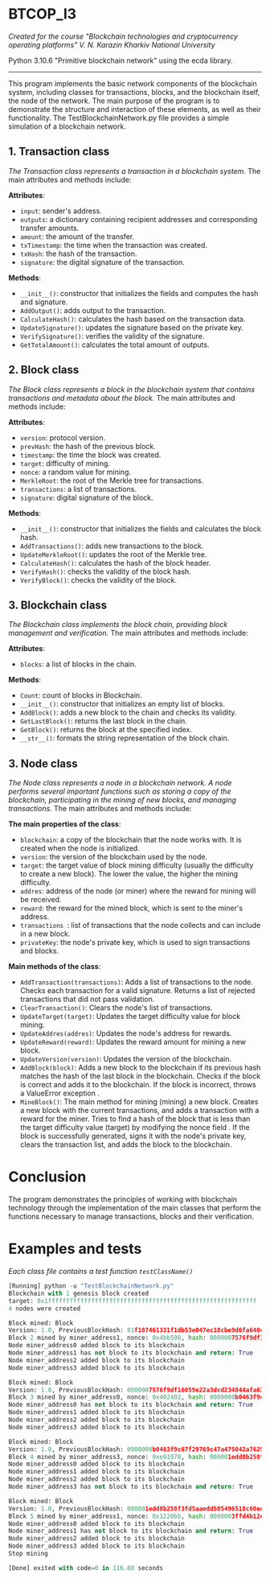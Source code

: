 # BTCOP_l3

_Created for the course "Blockchain technologies and cryptocurrency operating platforms" V. N. Karazin Kharkiv National University_

Python 3.10.6 "Primitive blockchain network" using the ecda library.

---

This program implements the basic network components of the blockchain system, including classes for transactions, blocks, and the blockchain itself, the node of the network. The main purpose of the program is to demonstrate the structure and interaction of these elements, as well as their functionality. The TestBlockchainNetwork.py file provides a simple simulation of a blockchain network.

## 1. Transaction class

_The Transaction class represents a transaction in a blockchain system._ The main attributes and methods include:

**Attributes**:

- `input`: sender's address.
- `outputs`: a dictionary containing recipient addresses and corresponding transfer amounts.
- `amount`: the amount of the transfer.
- `txTimestamp`: the time when the transaction was created.
- `txHash`: the hash of the transaction.
- `signature`: the digital signature of the transaction.

**Methods**:

- `__init__()`: constructor that initializes the fields and computes the hash and signature.
- `AddOutput()`: adds output to the transaction.
- `CalculateHash()`: calculates the hash based on the transaction data.
- `UpdateSignature()`: updates the signature based on the private key.
- `VerifySignature()`: verifies the validity of the signature.
- `GetTotalAmount()`: calculates the total amount of outputs.

## 2. Block class

_The Block class represents a block in the blockchain system that contains transactions and metadata about the block._ The main attributes and methods include:

**Attributes**:

- `version`: protocol version.
- `prevHash`: the hash of the previous block.
- `timestamp`: the time the block was created.
- `target`: difficulty of mining.
- `nonce`: a random value for mining.
- `MerkleRoot`: the root of the Merkle tree for transactions.
- `transactions`: a list of transactions.
- `signature`: digital signature of the block.

**Methods**:

- `__init__()`: constructor that initializes the fields and calculates the block hash.
- `AddTransactions()`: adds new transactions to the block.
- `UpdateMerkleRoot()`: updates the root of the Merkle tree.
- `CalculateHash()`: calculates the hash of the block header.
- `VerifyHash()`: checks the validity of the block hash.
- `VerifyBlock()`: checks the validity of the block.

## 3. Blockchain class

_The Blockchain class implements the block chain, providing block management and verification._ The main attributes and methods include:

**Attributes**:

- `blocks`: a list of blocks in the chain.

**Methods**:

- `Count`: count of blocks in Blockchain.
- `__init__()`: constructor that initializes an empty list of blocks.
- `AddBlock()`: adds a new block to the chain and checks its validity.
- `GetLastBlock()`: returns the last block in the chain.
- `GetBlock()`: returns the block at the specified index.
- `__str__()`: formats the string representation of the block chain.

## 3. Node class

_The Node class represents a node in a blockchain network. A node performs several important functions such as storing a copy of the blockchain, participating in the mining of new blocks, and managing transactions._ The main attributes and methods include:

**The main properties of the class**:

- `blockchain`: a copy of the blockchain that the node works with. It is created when the node is initialized.
- `version`: the version of the blockchain used by the node.
- `target`: the target value of block mining difficulty (usually the difficulty to create a new block). The lower the value, the higher the mining difficulty.
- `addres`: address of the node (or miner) where the reward for mining will be received.
- `reward`: the reward for the mined block, which is sent to the miner's address.
- `transactions `: list of transactions that the node collects and can include in a new block.
- `privateKey`: the node's private key, which is used to sign transactions and blocks.

**Main methods of the class**:

- `AddTransaction(transactions)`: Adds a list of transactions to the node. Checks each transaction for a valid signature. Returns a list of rejected transactions that did not pass validation.
- `ClearTransaction()`: Clears the node's list of transactions.
- `UpdateTarget(target)`: Updates the target difficulty value for block mining.
- `UpdateAddres(addres)`: Updates the node's address for rewards.
- `UpdateReward(reward)`: Updates the reward amount for mining a new block.
- `UpdateVersion(version)`: Updates the version of the blockchain.
- `AddBlock(block)`: Adds a new block to the blockchain if its previous hash matches the hash of the last block in the blockchain. Checks if the block is correct and adds it to the blockchain. If the block is incorrect, throws a ValueError exception .
- `MineBlock()`: The main method for mining (mining) a new block. Creates a new block with the current transactions, and adds a transaction with a reward for the miner. Tries to find a hash of the block that is less than the target difficulty value (target) by modifying the nonce field . If the block is successfully generated, signs it with the node's private key, clears the transaction list, and adds the block to the blockchain.

# Conclusion

The program demonstrates the principles of working with blockchain technology through the implementation of the main classes that perform the functions necessary to manage transactions, blocks and their verification.

# Examples and tests

_Each class file contains a test function `testClassName()`_

```python
[Running] python -u "TestBlockchainNetwork.py"
Blockchain with 1 genesis block created
target: 0x1ffffffffffffffffffffffffffffffffffffffffffffffffffffffffff
4 nodes were created

Block mined: Block
Version: 1.0, PreviousBlockHash: 81f187461331f1db53e047ec18cbe9d6fa640cd7f4ebb2e82be0ffc432e4aa8e, Timestamp: 2024-10-18 14:41:22.127922, DificultyTarget: 13803492693581127574869511724554050904902217944340773110325048447598591, Nonce: 4961688, MerkleRoot: 9e0e891da564a00ca5a2ed324afe7d0e3097693891fb4df50703a466ff01d344, Hash: 0000007576f9df16059e22a3dcd234844afa6388d93141b094708d6c6bf3a46e, Signature: {"publicKey": "ljWViucCvf+o5FRKY+Jt/XaoRLLMcaqQh2+PE7OJfH8mLxdUBQKNtTlF9/98LUGv4s/flBNMFmVWesME/7TCNQ==", "signature": "QMvOBB26pBTMeiPt0oP2MOJH4OR6CyZTSiPvHuSO4gUzEgTiNBY3HRF3IyuABeTwya1vj/MdKUU7/PDlME5X8g==", "message": "Block\nVersion: 1.0, PreviousBlockHash: 81f187461331f1db53e047ec18cbe9d6fa640cd7f4ebb2e82be0ffc432e4aa8e, Timestamp: 2024-10-18 14:41:22.127922, DificultyTarget: 13803492693581127574869511724554050904902217944340773110325048447598591, Nonce: 4961688, MerkleRoot: 9e0e891da564a00ca5a2ed324afe7d0e3097693891fb4df50703a466ff01d344, Hash: 0000007576f9df16059e22a3dcd234844afa6388d93141b094708d6c6bf3a46e", "algorithm": "SHA256withECDSA"}
Block 2 mined by miner_address1, nonce: 0x4bb598, hash: 0000007576f9df16059e22a3dcd234844afa6388d93141b094708d6c6bf3a46e
Node miner_address0 added block to its blockchain
Node miner_address1 has not block to its blockchain and return: True
Node miner_address2 added block to its blockchain
Node miner_address3 added block to its blockchain

Block mined: Block
Version: 1.0, PreviousBlockHash: 0000007576f9df16059e22a3dcd234844afa6388d93141b094708d6c6bf3a46e, Timestamp: 2024-10-18 14:41:41.341175, DificultyTarget: 13803492693581127574869511724554050904902217944340773110325048447598591, Nonce: 4203522, MerkleRoot: d232304581b373f28b4b12d32ef71d04fc8f2fc9c68fb266bee45e13f2bff411, Hash: 0000000b0463f9c67f29769c47a475042a76253c35deb21a0b9e55607a01bdb1, Signature: {"publicKey": "H/hy4ZSIqBjmVl6nQDFbQ0h6UQvMPpDzjrOmQQYasVQwZFR/D4ktD/orySx/dJ0ISsIuifxZhPrKBJtcmHHumw==", "signature": "ykin94Vp6UbW4nUE44iyUw1VUO+tDTOJ6MiTnaOkJcmfSpUQbUiLGrwAKcJeikVgKq+n3Tm7OQn9Y7AktD6oXg==", "message": "Block\nVersion: 1.0, PreviousBlockHash: 0000007576f9df16059e22a3dcd234844afa6388d93141b094708d6c6bf3a46e, Timestamp: 2024-10-18 14:41:41.341175, DificultyTarget: 13803492693581127574869511724554050904902217944340773110325048447598591, Nonce: 4203522, MerkleRoot: d232304581b373f28b4b12d32ef71d04fc8f2fc9c68fb266bee45e13f2bff411, Hash: 0000000b0463f9c67f29769c47a475042a76253c35deb21a0b9e55607a01bdb1", "algorithm": "SHA256withECDSA"}
Block 3 mined by miner_address0, nonce: 0x402402, hash: 0000000b0463f9c67f29769c47a475042a76253c35deb21a0b9e55607a01bdb1
Node miner_address0 has not block to its blockchain and return: True
Node miner_address1 added block to its blockchain
Node miner_address2 added block to its blockchain
Node miner_address3 added block to its blockchain

Block mined: Block
Version: 1.0, PreviousBlockHash: 0000000b0463f9c67f29769c47a475042a76253c35deb21a0b9e55607a01bdb1, Timestamp: 2024-10-18 14:42:49.977102, DificultyTarget: 13803492693581127574869511724554050904902217944340773110325048447598591, Nonce: 15276400, MerkleRoot: 5fec93ac843bbe7c147ea06f1d9140bb39f3af128ed7d5de7561ee12e41adce3, Hash: 000001edd8b258f3fd5aaedd505496518c60ee3bccabf2b8f62e504adbe87e63, Signature: {"publicKey": "X8o3OShw8prfRh+JN0IomT0bz/4SwqRAGdRs9a6A9jECvp6icftbyeJAuGfVplMECFWmhhOWnOYe1EXYADGATQ==", "signature": "mTMrhOVpL2ixmH705z80BxD72a8o2x50iwzrzL50mhQM8jSrV9di0Hb7JtAc0oYdsCQRuLuRz60Gfin+Kfb6pg==", "message": "Block\nVersion: 1.0, PreviousBlockHash: 0000000b0463f9c67f29769c47a475042a76253c35deb21a0b9e55607a01bdb1, Timestamp: 2024-10-18 14:42:49.977102, DificultyTarget: 13803492693581127574869511724554050904902217944340773110325048447598591, Nonce: 15276400, MerkleRoot: 5fec93ac843bbe7c147ea06f1d9140bb39f3af128ed7d5de7561ee12e41adce3, Hash: 000001edd8b258f3fd5aaedd505496518c60ee3bccabf2b8f62e504adbe87e63", "algorithm": "SHA256withECDSA"}
Block 4 mined by miner_address3, nonce: 0xe91970, hash: 000001edd8b258f3fd5aaedd505496518c60ee3bccabf2b8f62e504adbe87e63
Node miner_address0 added block to its blockchain
Node miner_address1 added block to its blockchain
Node miner_address2 added block to its blockchain
Node miner_address3 has not block to its blockchain and return: True

Block mined: Block
Version: 1.0, PreviousBlockHash: 000001edd8b258f3fd5aaedd505496518c60ee3bccabf2b8f62e504adbe87e63, Timestamp: 2024-10-18 14:42:55.509784, DificultyTarget: 13803492693581127574869511724554050904902217944340773110325048447598591, Nonce: 1188027, MerkleRoot: b51dda8a40a23350affcb631b2f353ca856dd195f8bf4fd07b73094d81617616, Hash: 0000003ffd4b12eb3cbd18de49c89cd4616a911c59e9aa47b7569a2361d24671, Signature: {"publicKey": "ljWViucCvf+o5FRKY+Jt/XaoRLLMcaqQh2+PE7OJfH8mLxdUBQKNtTlF9/98LUGv4s/flBNMFmVWesME/7TCNQ==", "signature": "4/pVxKQHma4+d+/wZYvYGgF6PvrcHeTymc2GD8XQw+JmwD2nESKeMSuRosKn3qQCMgcp9HxH5Z/R7cSE07zFDw==", "message": "Block\nVersion: 1.0, PreviousBlockHash: 000001edd8b258f3fd5aaedd505496518c60ee3bccabf2b8f62e504adbe87e63, Timestamp: 2024-10-18 14:42:55.509784, DificultyTarget: 13803492693581127574869511724554050904902217944340773110325048447598591, Nonce: 1188027, MerkleRoot: b51dda8a40a23350affcb631b2f353ca856dd195f8bf4fd07b73094d81617616, Hash: 0000003ffd4b12eb3cbd18de49c89cd4616a911c59e9aa47b7569a2361d24671", "algorithm": "SHA256withECDSA"}
Block 5 mined by miner_address1, nonce: 0x1220bb, hash: 0000003ffd4b12eb3cbd18de49c89cd4616a911c59e9aa47b7569a2361d24671
Node miner_address0 added block to its blockchain
Node miner_address1 has not block to its blockchain and return: True
Node miner_address2 added block to its blockchain
Node miner_address3 added block to its blockchain
Stop mining

[Done] exited with code=0 in 116.88 seconds
```
